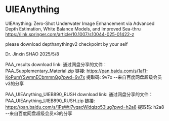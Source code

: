 # UIEAnything
UIEAnything: Zero-Shot Underwater Image Enhancement via Advanced Depth Estimation, White Balance Models, and Improved Sea-thru
https://link.springer.com/article/10.1007/s10044-025-01422-z

please download depthanythingv2 checkpoint by your self

Dr. Jinxin SHAO
2025/5/8

PAA_results download link:
通过网盘分享的文件：PAA_Supplementary_Material.zip
链接: https://pan.baidu.com/s/1af1-KoPumYSwmnECbmmnQg?pwd=9v7x 提取码: 9v7x 
--来自百度网盘超级会员v3的分享

PAA_UIEAnything_UIEB890_RUSH download link:
通过网盘分享的文件：PAA_UIEAnything_UIEB890_RUSH.zip
链接: https://pan.baidu.com/s/1PsWtl7vqacWldqizo53iug?pwd=h2a8 提取码: h2a8 
--来自百度网盘超级会员v3的分享


